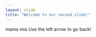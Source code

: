 ```yaml
---
layout: slide
title: "Welcome to our second slide!"
---
```

mama mia
Use the left arrow to go back!
